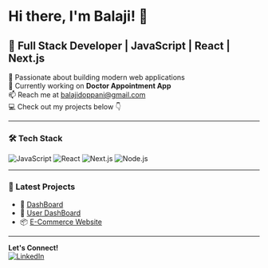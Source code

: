 # Hi there, I'm Balaji! 👋

## 🚀 Full Stack Developer | JavaScript | React | Next.js

🌟 Passionate about building modern web applications  
🔭 Currently working on **Doctor Appointment App**  
📫 Reach me at [balajidoppani@gmail.com](mailto:balajidoppani@gmail.com)  
💻 Check out my projects below 👇  

---
### 🛠 Tech Stack  
![JavaScript](https://img.shields.io/badge/JavaScript-F7DF1E?style=for-the-badge&logo=javascript&logoColor=black)
![React](https://img.shields.io/badge/React-61DAFB?style=for-the-badge&logo=react&logoColor=black)
![Next.js](https://img.shields.io/badge/Next.js-000000?style=for-the-badge&logo=nextdotjs&logoColor=white)
![Node.js](https://img.shields.io/badge/Node.js-43853D?style=for-the-badge&logo=node.js&logoColor=white)


---
### 🎯 Latest Projects  
- 🚀 [DashBoard](https://balajibalu19.github.io/dashboard-project/)  
- 🏥 [User DashBoard](https://balajibalu19.github.io/Ajackus-Dashboard/)  
- 📦 [E-Commerce Website](https://github.com/DoppaniBalaji/ecommerce)

---
**Let's Connect!**  
[![LinkedIn](https://img.shields.io/badge/LinkedIn-0A66C2?style=for-the-badge&logo=linkedin&logoColor=white)](https://linkedin.com/in/doppani-balaji)  

